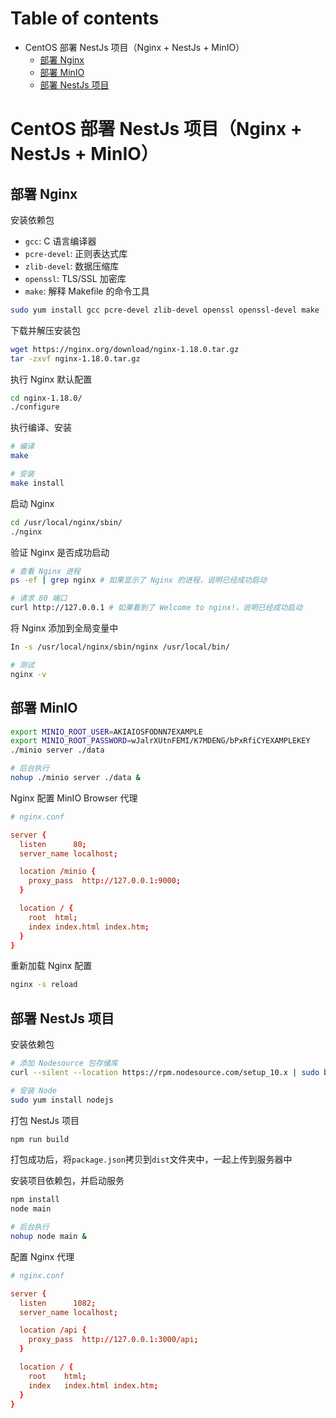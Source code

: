 # Table of contents

- CentOS 部署 NestJs 项目（Nginx + NestJs + MinIO）
  - [部署 Nginx](#部署-nginx)
  - [部署 MinIO](#部署-minio)
  - [部署 NestJs 项目](#部署-nestjs-项目)

# CentOS 部署 NestJs 项目（Nginx + NestJs + MinIO）

## 部署 Nginx

安装依赖包

- `gcc`: C 语言编译器
- `pcre-devel`: 正则表达式库
- `zlib-devel`: 数据压缩库
- `openssl`: TLS/SSL 加密库
- `make`: 解释 Makefile 的命令工具

```bash
sudo yum install gcc pcre-devel zlib-devel openssl openssl-devel make
```

下载并解压安装包

```bash
wget https://nginx.org/download/nginx-1.18.0.tar.gz
tar -zxvf nginx-1.18.0.tar.gz
```

执行 Nginx 默认配置

```bash
cd nginx-1.18.0/
./configure
```

执行编译、安装

```bash
# 编译
make

# 安装
make install
```

启动 Nginx

```bash
cd /usr/local/nginx/sbin/
./nginx
```

验证 Nginx 是否成功启动

```bash
# 查看 Nginx 进程
ps -ef | grep nginx # 如果显示了 Nginx 的进程，说明已经成功启动

# 请求 80 端口
curl http://127.0.0.1 # 如果看到了 Welcome to nginx!，说明已经成功启动
```

将 Nginx 添加到全局变量中

```bash
In -s /usr/local/nginx/sbin/nginx /usr/local/bin/

# 测试
nginx -v
```

## 部署 MinIO

```bash
export MINIO_ROOT_USER=AKIAIOSFODNN7EXAMPLE
export MINIO_ROOT_PASSWORD=wJalrXUtnFEMI/K7MDENG/bPxRfiCYEXAMPLEKEY
./minio server ./data

# 后台执行
nohup ./minio server ./data &
```

Nginx 配置 MinIO Browser 代理

```conf
# nginx.conf

server {
  listen      80;
  server_name localhost;

  location /minio {
    proxy_pass  http://127.0.0.1:9000;
  }

  location / {
    root  html;
    index index.html index.htm;
  }
}
```

重新加载 Nginx 配置

```bash
nginx -s reload
```

## 部署 NestJs 项目

安装依赖包

```bash
# 添加 Nodesource 包存储库
curl --silent --location https://rpm.nodesource.com/setup_10.x | sudo bash -

# 安装 Node
sudo yum install nodejs
```

打包 NestJs 项目

```bash
npm run build
```

打包成功后，将`package.json`拷贝到`dist`文件夹中，一起上传到服务器中

安装项目依赖包，并启动服务

```bash
npm install
node main

# 后台执行
nohup node main &
```

配置 Nginx 代理

```conf
# nginx.conf

server {
  listen      1082;
  server_name localhost;

  location /api {
    proxy_pass  http://127.0.0.1:3000/api;
  }

  location / {
    root    html;
    index   index.html index.htm;
  }
}
```
